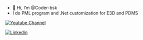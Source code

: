 - 👋 Hi, I’m @Coder-bsk
- I do PML program and .Net customization for E3D and PDMS

[![Youtube Channel](https://www.youtube.com/s/desktop/3ee2b817/img/favicon_96x96.png)](https://www.youtube.com/channel/UCX6ga_76lfIAd87EqOoLI-A)


[![Linkedin](https://img.shields.io/badge/LinkedIn-0077B5?style=for-the-badge&logo=linkedin&logoColor=white)](https://www.linkedin.com/in/basathishkumar/)

